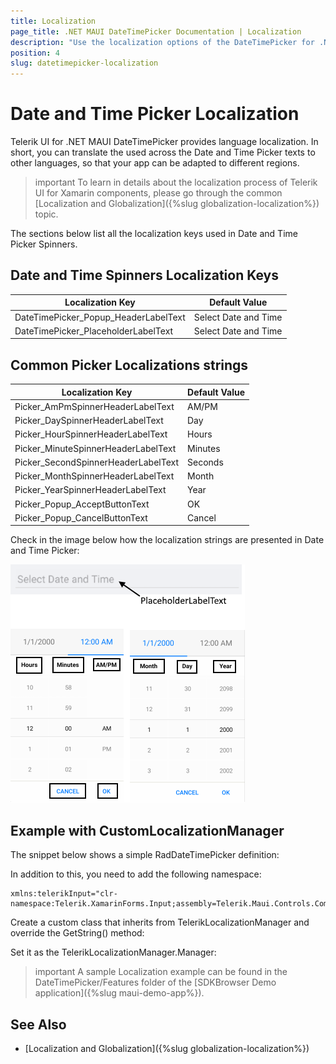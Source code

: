 ```yaml
---
title: Localization
page_title: .NET MAUI DateTimePicker Documentation | Localization
description: "Use the localization options of the DateTimePicker for .NET MAUI."
position: 4
slug: datetimepicker-localization
---
```


# Date and Time Picker Localization

Telerik UI for .NET MAUI DateTimePicker provides language localization. In short, you can translate the used across the Date and Time Picker texts to other languages, so that your app can be adapted to different regions.

>important To learn in details about the localization process of Telerik UI for Xamarin components, please go through the common [Localization and Globalization]({%slug globalization-localization%}) topic.

The sections below list all the localization keys used in Date and Time Picker Spinners.

## Date and Time Spinners Localization Keys

| Localization Key | Default Value |
| -----------------| ------------- |
| DateTimePicker_Popup_HeaderLabelText  | Select Date and Time |
| DateTimePicker_PlaceholderLabelText  | Select Date and Time |

## Common Picker Localizations strings

| Localization Key | Default Value |
| -----------------| ------------- |
| Picker_AmPmSpinnerHeaderLabelText  | AM/PM |
| Picker_DaySpinnerHeaderLabelText  | Day |
| Picker_HourSpinnerHeaderLabelText  | Hours |
| Picker_MinuteSpinnerHeaderLabelText | Minutes |
| Picker_SecondSpinnerHeaderLabelText  | Seconds |
| Picker_MonthSpinnerHeaderLabelText  | Month |
| Picker_YearSpinnerHeaderLabelText  | Year |
| Picker_Popup_AcceptButtonText  | OK |
| Picker_Popup_CancelButtonText  | Cancel |

Check in the image below how the localization strings are presented in Date and Time Picker:

![DateTime Picker Localization](images/datetimepicker-localization.png)

## Example with CustomLocalizationManager

The snippet below shows a simple RadDateTimePicker definition:

<snippet id='datetime-picker-localization-xaml' />

In addition to this, you need to add the following namespace:

```XAML
xmlns:telerikInput="clr-namespace:Telerik.XamarinForms.Input;assembly=Telerik.Maui.Controls.Compatibility"
```

Create a custom class that inherits from TelerikLocalizationManager and override the GetString() method:

<snippet id='datetimepicker-localization-code-behind' />

Set it as the TelerikLocalizationManager.Manager:

>important A sample Localization example can be found in the DateTimePicker/Features folder of the [SDKBrowser Demo application]({%slug maui-demo-app%}).

## See Also

* [Localization and Globalization]({%slug globalization-localization%})

